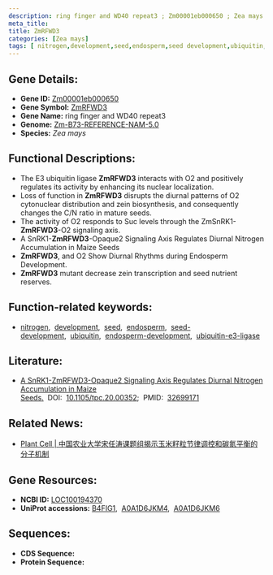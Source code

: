 ```yaml
---
description: ring finger and WD40 repeat3 ; Zm00001eb000650 ; Zea mays
meta_title:
title: ZmRFWD3
categories: [Zea mays]
tags: [ nitrogen,development,seed,endosperm,seed development,ubiquitin,endosperm development,ubiquitin e3 ligase ]
---
```


## Gene Details:
- **Gene ID:**	[Zm00001eb000650](https://www.maizegdb.org/gene_center/gene/Zm00001eb000650)
- **Gene Symbol:** <u>ZmRFWD3</u>
- **Gene Name:** ring finger and WD40 repeat3
- **Genome:** [Zm-B73-REFERENCE-NAM-5.0](https://www.maizegdb.org/genome/assembly/Zm-B73-REFERENCE-NAM-5.0)
- **Species:** *Zea mays*

## Functional Descriptions:
   - The E3 ubiquitin ligase **ZmRFWD3** interacts with O2 and positively regulates its activity by enhancing its nuclear localization.
   - Loss of function in **ZmRFWD3** disrupts the diurnal patterns of O2 cytonuclear distribution and zein biosynthesis, and consequently changes the C/N ratio in mature seeds.
   - The activity of O2 responds to Suc levels through the ZmSnRK1-**ZmRFWD3**-O2 signaling axis.
   - A SnRK1-**ZmRFWD3**-Opaque2 Signaling Axis Regulates Diurnal Nitrogen Accumulation in Maize Seeds
   - **ZmRFWD3**, and O2 Show Diurnal Rhythms during Endosperm Development.
   - **ZmRFWD3** mutant decrease zein transcription and seed nutrient reserves.

## Function-related keywords:
- [nitrogen](/tags/nitrogen/),&nbsp;&nbsp;[development](/tags/development/),&nbsp;&nbsp;[seed](/tags/seed/),&nbsp;&nbsp;[endosperm](/tags/endosperm/),&nbsp;&nbsp;[seed-development](/tags/seed-development/),&nbsp;&nbsp;[ubiquitin](/tags/ubiquitin/),&nbsp;&nbsp;[endosperm-development](/tags/endosperm-development/),&nbsp;&nbsp;[ubiquitin-e3-ligase](/tags/ubiquitin-e3-ligase/)

## Literature:
   - [A SnRK1-ZmRFWD3-Opaque2 Signaling Axis Regulates Diurnal Nitrogen Accumulation in Maize Seeds.]( https://academic.oup.com/plcell/article/32/9/2823/6115678?login=true)&nbsp;&nbsp;DOI:&nbsp;&nbsp;[10.1105/tpc.20.00352](https://academic.oup.com/plcell/article/32/9/2823/6115678?login=true);&nbsp;&nbsp;PMID:&nbsp;&nbsp;[32699171](https://pubmed.ncbi.nlm.nih.gov/32699171/)

## Related News:
   - [Plant Cell | 中国农业大学宋任涛课题组揭示玉米籽粒节律调控和碳氮平衡的分子机制](https://mp.weixin.qq.com/s?__biz=MzU3ODY3MDM0NA==&mid=2247497045&idx=1&sn=71716e50a97bf2a170f2b7262b4f5fb4&chksm=fd736f32ca04e624682c5e3efd5d709ec38bd4d103fe79aaa4bd02aed8c25a62b7e91bd9b2e2&scene=27#wechat_redirect)

## Gene Resources:
- **NCBI ID:** [LOC100194370](https://www.ncbi.nlm.nih.gov/gene/?term=LOC100194370)
- **UniProt accessions:** [B4FIG1](https://www.uniprot.org/uniprotkb/B4FIG1/entry),&nbsp;&nbsp;[A0A1D6JKM4](https://www.uniprot.org/uniprotkb/A0A1D6JKM4/entry),&nbsp;&nbsp;[A0A1D6JKM6](https://www.uniprot.org/uniprotkb/A0A1D6JKM6/entry)



## Sequences:
- **CDS Sequence:**
- **Protein Sequence:**
